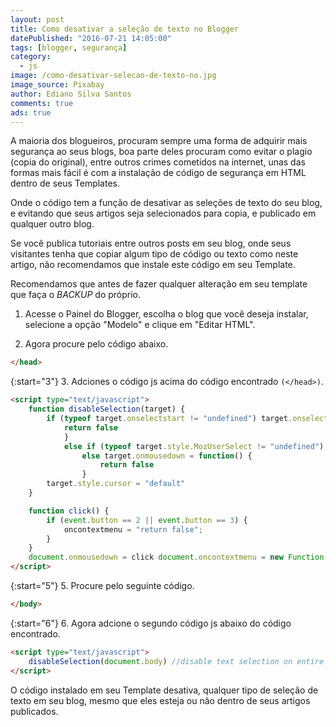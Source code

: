 ```yaml
---
layout: post
title: Como desativar a seleção de texto no Blogger
datePublished: "2016-07-21 14:05:00"
tags: [blogger, segurança]
category:
  - js
image: /como-desativar-selecao-de-texto-no.jpg
image_source: Pixabay
author: Ediano Silva Santos
comments: true
ads: true
---
```


A maioria dos blogueiros, procuram sempre uma forma de adquirir mais segurança ao seus blogs, boa parte deles procuram como evitar o plagio (copia do original), entre outros crimes cometidos na internet, unas das formas mais fácil é com a instalação de código de segurança em HTML dentro de seus Templates.

Onde o código tem a função de desativar as seleções de texto do seu blog, e evitando que seus artigos seja selecionados para copia, e publicado em qualquer outro blog.

Se você publica tutoriais entre outros posts em seu blog, onde seus visitantes tenha que copiar algum tipo de código ou texto como neste artigo, não recomendamos que instale este código em seu Template.

Recomendamos que antes de fazer qualquer alteração em seu template que faça o *BACKUP* do próprio.

1. Acesse o Painel do Blogger, escolha o blog que você deseja instalar, selecione a opção "Modelo" e clique em "Editar HTML".

2. Agora procure pelo código abaixo.

```html
</head>
```

{:start="3"}
3. Adciones o código js acima do código encontrado `(</head>)`.

```html
<script type="text/javascript">
    function disableSelection(target) {
        if (typeof target.onselectstart != "undefined") target.onselectstart = function() {
            return false
            }
            else if (typeof target.style.MozUserSelect != "undefined") target.style.MozUserSelect = "none"
                else target.onmousedown = function() {
                    return false
                }
        target.style.cursor = "default"
    }

    function click() {
        if (event.button == 2 || event.button == 3) {
            oncontextmenu = "return false";
        }
    }
    document.onmousedown = click document.oncontextmenu = new Function("return false;")
</script>
```

{:start="5"}
5. Procure pelo seguinte código.

```html
</body>
```

{:start="6"}
6. Agora adcione o segundo código js abaixo do código encontrado.

```html
<script type="text/javascript">
    disableSelection(document.body) //disable text selection on entire body of page
</script>
```

O código instalado em seu Template desativa, qualquer tipo de seleção de texto em seu blog, mesmo que eles esteja ou não dentro de seus artigos publicados.
